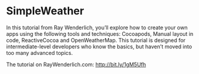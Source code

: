 SimpleWeather
=============

In this tutorial from Ray Wenderlich, you’ll explore how to create your own apps using the following tools and techniques: Cocoapods, Manual layout in code, ReactiveCocoa and OpenWeatherMap. This tutorial is designed for intermediate-level developers who know the basics, but haven’t moved into too many advanced topics.

The tutorial on RayWenderlich.com: http://bit.ly/1gM5Ufh
